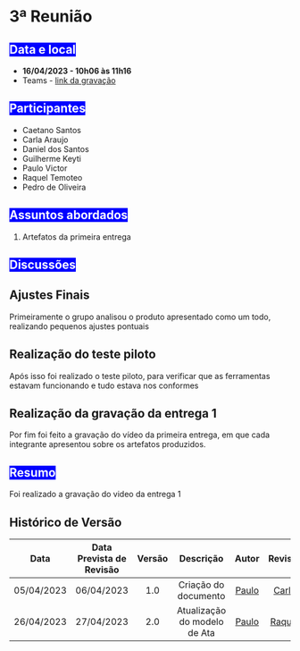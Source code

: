 # 3ª Reunião

## <text style="background-color: blue; color:white" >Data e local</text> 
- **16/04/2023 - 10h06 às 11h16**
- Teams - [link da gravação](https://youtu.be/nTTCJMEjoRU)


## <text style="background-color: blue; color:white">Participantes</text> 
- Caetano Santos
- Carla Araujo
- Daniel dos Santos
- Guilherme Keyti
- Paulo Victor 
- Raquel Temoteo
- Pedro de Oliveira

## <text style="background-color: blue; color:white">Assuntos abordados</text> 
1. Artefatos da primeira entrega


## <text style="background-color: blue; color:white">Discussões</text> 

## Ajustes Finais

Primeiramente o grupo analisou o produto apresentado como um todo, realizando pequenos ajustes pontuais


## Realização do teste piloto

Após isso foi realizado o teste piloto, para verificar que as ferramentas estavam funcionando e tudo estava nos conformes


## Realização da gravação da entrega 1

Por fim foi feito a gravação do vídeo da primeira entrega, em que cada integrante apresentou sobre  os artefatos produzidos.


## <text style="background-color: blue; color:white">Resumo</text> 
Foi realizado a gravação do video da entrega 1

## Histórico de Versão
|    Data    | Data Prevista de Revisão | Versão |      Descrição       |                                                                Autor                                                                 |               Revisor               |
| :--------: | :----------------------: | :----: | :------------------: | :----------------------------------------------------------------------------------------------------------------------------------: | :---------------------------------: |
| 05/04/2023 |        06/04/2023        |  1.0   | Criação do documento | [Paulo](https://github.com/PauloVictorFS)  | [Carla](https://github.com/ccarlaa) |
| 26/04/2023 |        27/04/2023        |  2.0   | Atualização do modelo de Ata | [Paulo](https://github.com/PauloVictorFS)  | [Raquel](https://github.com/raqueleucaria) |



